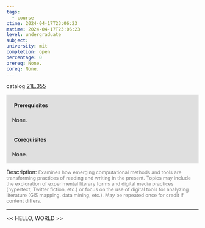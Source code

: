 ```yaml
---
tags:
  - course
ctime: 2024-04-17T23:06:23
mstime: 2024-04-17T23:06:23
level: undergraduate
subject: 
university: mit
completion: open
percentage: 0
prereq: None.
coreq: None.
---
```


catalog [21L.355](http://student.mit.edu/catalog/m21La.html#21L.355)

<span style="display: block; padding: 15px; background-color: rgb(100, 100, 100, 0.2);"><font id="m_prereq2430_0" style="display: block; font-family: Arial, sans-serif; font-weight: bold; padding: 5px">Prerequisites</font><br><span id="prereq2430_0">None.</span></span>
<span style="display: block; padding: 15px; background-color: rgb(100, 100, 100, 0.2);"><font id="m_coreq2430_0" style="display: block; font-family: Arial, sans-serif; font-weight: bold; padding: 5px">Corequisites</font><br><span id="coreq2430_0">None.</span></span>

<font style="">Description:</font>
<font style="color: grey; font-size: 0.8rem;">Examines how emerging computational methods and tools are transforming practices of reading and writing in the present. Topics may include the exploration of experimental literary forms and digital media practices (hypertext, Twitter fiction, etc.) or focus on the use of digital tools for analyzing literature (GIS mapping, data mining, etc.). May be repeated once for credit if content differs.</font>



---

<< HELLO, WORLD >>
